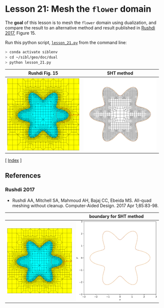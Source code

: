 # Lesson 21: Mesh the `flower` domain

The **goal** of this lesson is to mesh the `flower` domain using dualization, and compare the result to an alternative method and result published in [Rushdi 2017](#rushdi-2017), Figure 15.

Run this python script, [`lesson_21.py`](lesson_21.py) from the command line:

```bash
> conda activate siblenv
> cd ~/sibl/geo/doc/dual
> python lesson_21.py
```

| Rushdi Fig. 15 | SHT method |
|:---:|:---:|
| ![](fig/rushdi_2017_fig_15.png) | ![](fig/lesson_21_res=0.2_.png) |

[ [Index](README.md) ]

## References

### Rushdi 2017

* Rushdi AA, Mitchell SA, Mahmoud AH, Bajaj CC, Ebeida MS. All-quad meshing without cleanup. Computer-Aided Design. 2017 Apr 1;85:83-98.

| | boundary for SHT method |
|:---:|:---:|
| ![](fig/rushdi_2017_fig_15.png) | ![](fig/lesson_21_boundary.png) |

